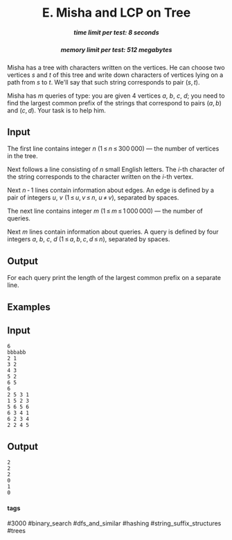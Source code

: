 <h1 style='text-align: center;'> E. Misha and LCP on Tree</h1>

<h5 style='text-align: center;'>time limit per test: 8 seconds</h5>
<h5 style='text-align: center;'>memory limit per test: 512 megabytes</h5>

Misha has a tree with characters written on the vertices. He can choose two vertices *s* and *t* of this tree and write down characters of vertices lying on a path from *s* to *t*. We'll say that such string corresponds to pair (*s*, *t*).

Misha has *m* queries of type: you are given 4 vertices *a*, *b*, *c*, *d*; you need to find the largest common prefix of the strings that correspond to pairs (*a*, *b*) and (*c*, *d*). Your task is to help him.

## Input

The first line contains integer *n* (1 ≤ *n* ≤ 300 000) — the number of vertices in the tree.

Next follows a line consisting of *n* small English letters. The *i*-th character of the string corresponds to the character written on the *i*-th vertex. 

Next *n* - 1 lines contain information about edges. An edge is defined by a pair of integers *u*, *v* (1 ≤ *u*, *v* ≤ *n*, *u* ≠ *v*), separated by spaces.

The next line contains integer *m* (1 ≤ *m* ≤ 1 000 000) — the number of queries.

Next *m* lines contain information about queries. A query is defined by four integers *a*, *b*, *c*, *d* (1 ≤ *a*, *b*, *c*, *d* ≤ *n*), separated by spaces.

## Output

For each query print the length of the largest common prefix on a separate line.

## Examples

## Input


```
6  
bbbabb  
2 1  
3 2  
4 3  
5 2  
6 5  
6  
2 5 3 1  
1 5 2 3  
5 6 5 6  
6 3 4 1  
6 2 3 4  
2 2 4 5  

```
## Output


```
2  
2  
2  
0  
1  
0  

```


#### tags 

#3000 #binary_search #dfs_and_similar #hashing #string_suffix_structures #trees 